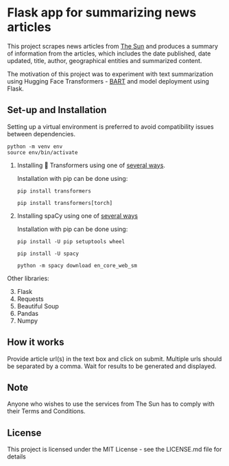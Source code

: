 # Flask app for summarizing news articles
This project scrapes news articles from [The Sun](https://www.thesun.co.uk/) and produces a summary of information from the articles, which includes the date published, date updated, title, author, geographical entities and summarized content. 

The motivation of this project was to experiment with text summarization using Hugging Face Transformers - [BART](https://huggingface.co/docs/transformers/main/en/model_doc/bart) and model deployment using Flask.


## Set-up and Installation

Setting up a virtual environment is preferred to avoid compatibility issues between dependencies.
```
python -m venv env
source env/bin/activate
```

1. Installing 🤗 Transformers using one of [several ways](https://huggingface.co/docs/transformers/installation). 
  
    Installation with pip can be done using:
  
    `pip install transformers`

    `pip install transformers[torch]`
  
2. Installing spaCy using one of [several ways](https://spacy.io/usage)
  
    Installation with pip can be done using:
   
    `pip install -U pip setuptools wheel`
  
    `pip install -U spacy`
  
    `python -m spacy download en_core_web_sm`

Other libraries:

3. Flask
4. Requests
5. Beautiful Soup
6. Pandas 
7. Numpy

## How it works
Provide article url(s) in the text box and click on submit. Multiple urls should be separated by a comma.
Wait for results to be generated and displayed.

## Note
Anyone who wishes to use the services from The Sun has to comply with their Terms and Conditions.

## License
This project is licensed under the MIT License - see the LICENSE.md file for details

